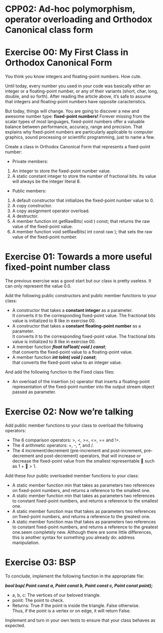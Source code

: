 # CPP02: Ad-hoc polymorphism, operator overloading and Orthodox Canonical class form

# Exercise 00: My First Class in Orthodox Canonical Form

You think you know integers and floating-point numbers. How cute.

Until today, every number you used in your code was basically either an integer or a
floating-point number, or any of their variants (short, char, long, double, and so forth).
After reading the article above, it’s safe to assume that integers and floating-point numbers
have opposite caracteristics.  

But today, things will change. You are going to discover a new and awesome number
type: **fixed-point numbers!** Forever missing from the scalar types of most languages,
fixed-point numbers offer a valuable balance between performance, accuracy, range and
precision. That explains why fixed-point numbers are particularly applicable to computer
graphics, sound processing or scientific programming, just to name a few.  

Create a class in Orthodox Canonical Form that represents a fixed-point number:
* Private members:
 1. An integer to store the fixed-point number value.
 2. A static constant integer to store the number of fractional bits. Its value
will always be the integer literal 8.
* Public members:
1. A default constructor that initializes the fixed-point number value to 0. 
2. A copy constructor. 
3. A copy assignment operator overload. 
4. A destructor. 
5. A member function int getRawBits( void ) const;
that returns the raw value of the fixed-point value. 
6. A member function void setRawBits( int const raw );
that sets the raw value of the fixed-point number.

# Exercise 01:  Towards a more useful fixed-point number class

The previous exercise was a good start but our class is pretty useless. It can only
represent the value 0.0.

Add the following public constructors and public member functions to your class:
* A constructor that takes a **constant integer** as a parameter.  
It converts it to the corresponding fixed-point value. The fractional bits value is
initialized to 8 like in exercise 00.
* A constructor that takes a **constant floating-point number** as a parameter.  
It converts it to the corresponding fixed-point value. The fractional bits value is
initialized to 8 like in exercise 00.
* A member function ***float toFloat( void ) const***;  
that converts the fixed-point value to a floating-point value.
* A member function ***int toInt( void ) const***;  
that converts the fixed-point value to an integer value.

And add the following function to the Fixed class files:

* An overload of the insertion («) operator that inserts a floating-point representation
of the fixed-point number into the output stream object passed as parameter.

# Exercise 02: Now we’re talking
Add public member functions to your class to overload the following operators:

- The 6 comparison operators: >, <, >=, <=, == and !=.
- The 4 arithmetic operators: +, -, *, and /.
- The 4 increment/decrement (pre-increment and post-increment, pre-decrement and
post-decrement) operators, that will increase or decrease the fixed-point value from
the smallest representable  such as 1 +  > 1.

Add these four public overloaded member functions to your class:

- A static member function min that takes as parameters two references on fixed-point
numbers, and returns a reference to the smallest one.
- A static member function min that takes as parameters two references to constant
fixed-point numbers, and returns a reference to the smallest one.
- A static member function max that takes as parameters two references on fixed-point
numbers, and returns a reference to the greatest one.
- A static member function max that takes as parameters two references to constant
fixed-point numbers, and returns a reference to the greatest one.seem completely new. Although there are some little differences, this is another syntax for something you already do: address manipulation.

# Exercise 03: BSP

To conclude, implement the following function in the appropriate file:

***bool bsp( Point const a, Point const b, Point const c, Point const point);***

- a, b, c: The vertices of our beloved triangle.
- point: The point to check.
- Returns: True if the point is inside the triangle. False otherwise.  
Thus, if the point is a vertex or on edge, it will return False.

Implement and turn in your own tests to ensure that your class behaves as expected.